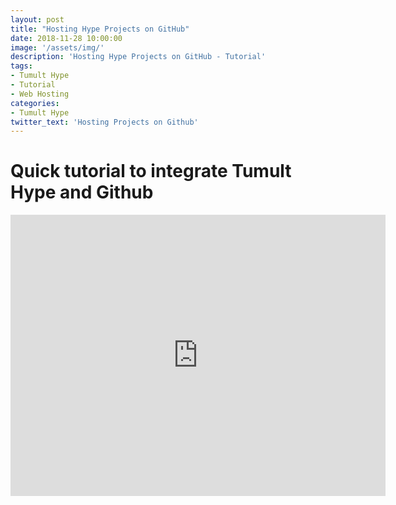 ```yaml
---
layout: post
title: "Hosting Hype Projects on GitHub"
date: 2018-11-28 10:00:00
image: '/assets/img/'
description: 'Hosting Hype Projects on GitHub - Tutorial'
tags:
- Tumult Hype
- Tutorial 
- Web Hosting
categories:
- Tumult Hype
twitter_text: 'Hosting Projects on Github'
---
```


<h1>Quick tutorial to integrate Tumult Hype and Github</h1>

<iframe width="600" height="450" src="https://www.youtube.com/embed/b-P-ArNnduA" frameborder="0" allow="accelerometer; autoplay; encrypted-media; gyroscope; picture-in-picture" allowfullscreen></iframe>
